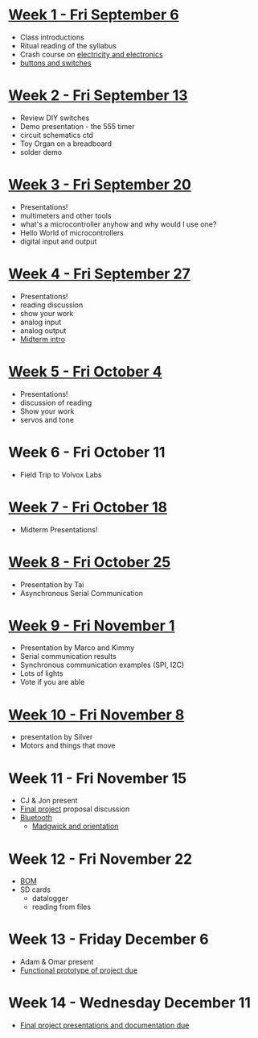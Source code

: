 # [Week 1 - Fri September 6](week1.md)
* Class introductions
* Ritual reading of the syllabus
* Crash course on [electricity and electronics](week1/notes.md)
* [buttons and switches](week3/switches.md)

# [Week 2 - Fri September 13](week2/main.md)
* Review DIY switches
* Demo presentation - the 555 timer
* circuit schematics ctd
* Toy Organ on a breadboard
* solder demo 

# [Week 3 - Fri September 20](week3/main.md)
* Presentations!
* multimeters and other tools
* what's a microcontroller anyhow and why would I use one?
* Hello World of microcontrollers
* digital input and output

# [Week 4 - Fri September 27](week4/main.md)
* Presentations!
* reading discussion
* show your work
* analog input
* analog output
* [Midterm intro](midterm.md)

# [Week 5 - Fri October 4](week5/main.md)
* Presentations!
* discussion of reading
* Show your work
* servos and tone

# Week 6 - Fri October 11
* Field Trip to Volvox Labs

# [Week 7 - Fri October 18](week6/main.md)
* Midterm Presentations!
 
# [Week 8 - Fri October 25](week7/main.md)
* Presentation by Tai
* Asynchronous Serial Communication

# [Week 9 - Fri November 1](week9/main.md)
* Presentation by Marco and Kimmy
* Serial communication results
* Synchronous communication examples (SPI, I2C)
* Lots of lights
* Vote if you are able
 
# [Week 10 - Fri November 8](week10/main.md)
* presentation by Silver
* Motors and things that move

# Week 11 - Fri November 15
* CJ & Jon present
* [Final project](final.md) proposal discussion
* [Bluetooth](https://wp.nyu.edu/electronics/bluetooth-with-ble/)
  * [Madgwick and orientation](https://editor.p5js.org/shfitz/sketches/mWayLHaLX)

# Week 12 - Fri November 22 
* [BOM](final.md)
* SD cards
  * datalogger
  * reading from files

# Week 13 - Friday December 6
* Adam & Omar present
* [Functional prototype of project due](final.md)

# Week 14 - Wednesday December 11
* [Final project presentations and documentation due](final.md)